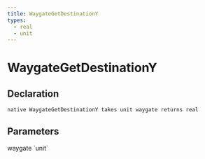 ```yaml
---
title: WaygateGetDestinationY
types:
  - real
  - unit
---
```


# WaygateGetDestinationY

## Declaration

```
native WaygateGetDestinationY takes unit waygate returns real
```

## Parameters
<dl>
  <dt>waygate `unit`</dt>
  <dd></dd>
</dl>